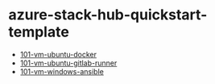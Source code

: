 # azure-stack-hub-quickstart-template

- [101-vm-ubuntu-docker](https://github.com/tkeydll/azure-stack-hub-quickstart-template/tree/master/101-vm-ubuntu-docker)
- [101-vm-ubuntu-gitlab-runner](https://github.com/tkeydll/azure-stack-hub-quickstart-template/tree/master/101-vm-ubuntu-gitlab-runner)
- [101-vm-windows-ansible](https://github.com/tkeydll/azure-stack-hub-quickstart-template/tree/master/101-vm-windows-ansible)
